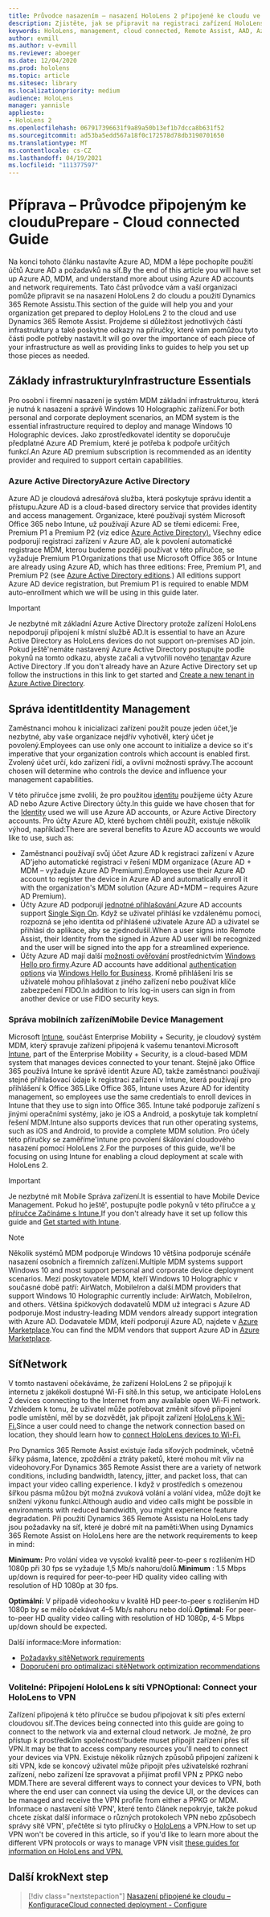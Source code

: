 ```yaml
---
title: Průvodce nasazením – nasazení HoloLens 2 připojené ke cloudu ve velkém měřítku pomocí nástroje Remote Assist – příprava
description: Zjistěte, jak se připravit na registraci zařízení HoloLens přes síť připojenou ke cloudu pomocí azure active directory a správy identit.
keywords: HoloLens, management, cloud connected, Remote Assist, AAD, Azure AD, MDM, Mobile Správa zařízení
author: evmill
ms.author: v-evmill
ms.reviewer: aboeger
ms.date: 12/04/2020
ms.prod: hololens
ms.topic: article
ms.sitesec: library
ms.localizationpriority: medium
audience: HoloLens
manager: yannisle
appliesto:
- HoloLens 2
ms.openlocfilehash: 067917396631f9a89a50b13ef1b7dcca8b631f52
ms.sourcegitcommit: ad53ba5edd567a18f0c172578d78db3190701650
ms.translationtype: MT
ms.contentlocale: cs-CZ
ms.lasthandoff: 04/19/2021
ms.locfileid: "111377597"
---
```

# <a name="prepare---cloud-connected-guide"></a><span data-ttu-id="16fbc-104">Příprava – Průvodce připojeným ke cloudu</span><span class="sxs-lookup"><span data-stu-id="16fbc-104">Prepare - Cloud connected Guide</span></span>

<span data-ttu-id="16fbc-105">Na konci tohoto článku nastavíte Azure AD, MDM a lépe pochopíte použití účtů Azure AD a požadavků na síť.</span><span class="sxs-lookup"><span data-stu-id="16fbc-105">By the end of this article you will have set up Azure AD, MDM, and understand more about using Azure AD accounts and network requirements.</span></span> <span data-ttu-id="16fbc-106">Tato část průvodce vám a vaší organizaci pomůže připravit se na nasazení HoloLens 2 do cloudu a použití Dynamics 365 Remote Assistu.</span><span class="sxs-lookup"><span data-stu-id="16fbc-106">This section of the guide will help you and your organization get prepared to deploy HoloLens 2 to the cloud and use Dynamics 365 Remote Assist.</span></span> <span data-ttu-id="16fbc-107">Projdeme si důležitost jednotlivých částí infrastruktury a také poskytne odkazy na příručky, které vám pomůžou tyto části podle potřeby nastavit.</span><span class="sxs-lookup"><span data-stu-id="16fbc-107">It will go over the importance of each piece of your infrastructure as well as providing links to guides to help you set up those pieces as needed.</span></span>

## <a name="infrastructure-essentials"></a><span data-ttu-id="16fbc-108">Základy infrastruktury</span><span class="sxs-lookup"><span data-stu-id="16fbc-108">Infrastructure Essentials</span></span>

<span data-ttu-id="16fbc-109">Pro osobní i firemní nasazení je systém MDM základní infrastrukturou, která je nutná k nasazení a správě Windows 10 Holographic zařízení.</span><span class="sxs-lookup"><span data-stu-id="16fbc-109">For both personal and corporate deployment scenarios, an MDM system is the essential infrastructure required to deploy and manage Windows 10 Holographic devices.</span></span> <span data-ttu-id="16fbc-110">Jako zprostředkovatel identity se doporučuje předplatné Azure AD Premium, které je potřeba k podpoře určitých funkcí.</span><span class="sxs-lookup"><span data-stu-id="16fbc-110">An Azure AD premium subscription is recommended as an identity provider and required to support certain capabilities.</span></span>

### <a name="azure-active-directory"></a><span data-ttu-id="16fbc-111">Azure Active Directory</span><span class="sxs-lookup"><span data-stu-id="16fbc-111">Azure Active Directory</span></span>

<span data-ttu-id="16fbc-112">Azure AD je cloudová adresářová služba, která poskytuje správu identit a přístupu.</span><span class="sxs-lookup"><span data-stu-id="16fbc-112">Azure AD is a cloud-based directory service that provides identity and access management.</span></span> <span data-ttu-id="16fbc-113">Organizace, které používají systém Microsoft Office 365 nebo Intune, už používají Azure AD se třemi edicemi: Free, Premium P1 a Premium P2 (viz edice [Azure Active Directory).](https://azure.microsoft.com/documentation/articles/active-directory-editions) Všechny edice podporují registraci zařízení v Azure AD, ale k povolení automatické registrace MDM, kterou budeme později používat v této příručce, se vyžaduje Premium P1.</span><span class="sxs-lookup"><span data-stu-id="16fbc-113">Organizations that use Microsoft Office 365 or Intune are already using Azure AD, which has three editions: Free, Premium P1, and Premium P2 (see [Azure Active Directory editions](https://azure.microsoft.com/documentation/articles/active-directory-editions).) All editions support Azure AD device registration, but Premium P1 is required to enable MDM auto-enrollment which we will be using in this guide later.</span></span>

> [!IMPORTANT]
> <span data-ttu-id="16fbc-114">Je nezbytné mít základní Azure Active Directory protože zařízení HoloLens nepodporují připojení k místní službě AD.</span><span class="sxs-lookup"><span data-stu-id="16fbc-114">It is essential to have an Azure Active Directory as HoloLens devices do not support on-premises AD join.</span></span> <span data-ttu-id="16fbc-115">Pokud ještě&#39;nemáte nastavený Azure Active Directory postupujte podle pokynů na tomto odkazu, abyste začali a vytvořili nového [tenanta](https://docs.microsoft.com/azure/active-directory/fundamentals/active-directory-access-create-new-tenant)v Azure Active Directory .</span><span class="sxs-lookup"><span data-stu-id="16fbc-115">If you don&#39;t already have an Azure Active Directory set up follow the instructions in this link to get started and [Create a new tenant in Azure Active Directory](https://docs.microsoft.com/azure/active-directory/fundamentals/active-directory-access-create-new-tenant).</span></span>

## <a name="identity-management"></a><span data-ttu-id="16fbc-116">Správa identit</span><span class="sxs-lookup"><span data-stu-id="16fbc-116">Identity Management</span></span>

<span data-ttu-id="16fbc-117">Zaměstnanci mohou k inicializaci zařízení použít pouze jeden účet,&#39;je nezbytné, aby vaše organizace nejdřív vyhotivěl, který účet je povolený.</span><span class="sxs-lookup"><span data-stu-id="16fbc-117">Employees can use only one account to initialize a device so it&#39;s imperative that your organization controls which account is enabled first.</span></span> <span data-ttu-id="16fbc-118">Zvolený účet určí, kdo zařízení řídí, a ovlivní možnosti správy.</span><span class="sxs-lookup"><span data-stu-id="16fbc-118">The account chosen will determine who controls the device and influence your management capabilities.</span></span>

<span data-ttu-id="16fbc-119">V této příručce jsme zvolili, že pro použitou [identitu](https://docs.microsoft.com/hololens/hololens-identity) použijeme účty Azure AD nebo Azure Active Directory účty.</span><span class="sxs-lookup"><span data-stu-id="16fbc-119">In this guide we have chosen that for the [Identity](https://docs.microsoft.com/hololens/hololens-identity) used we will use Azure AD accounts, or Azure Active Directory accounts.</span></span> <span data-ttu-id="16fbc-120">Pro účty Azure AD, které bychom chtěli použít, existuje několik výhod, například:</span><span class="sxs-lookup"><span data-stu-id="16fbc-120">There are several benefits to Azure AD accounts we would like to use, such as:</span></span>

- <span data-ttu-id="16fbc-121">Zaměstnanci používají svůj účet Azure AD k registraci zařízení v Azure AD&#39;jeho automatické registraci v řešení MDM organizace (Azure AD + MDM – vyžaduje Azure AD Premium).</span><span class="sxs-lookup"><span data-stu-id="16fbc-121">Employees use their Azure AD account to register the device in Azure AD and automatically enroll it with the organization&#39;s MDM solution (Azure AD+MDM – requires Azure AD Premium).</span></span>
- <span data-ttu-id="16fbc-122">Účty Azure AD podporují [jednotné přihlašování.](https://docs.microsoft.com/azure/active-directory/manage-apps/what-is-single-sign-on)</span><span class="sxs-lookup"><span data-stu-id="16fbc-122">Azure AD accounts support [Single Sign On](https://docs.microsoft.com/azure/active-directory/manage-apps/what-is-single-sign-on).</span></span> <span data-ttu-id="16fbc-123">Když se uživatel přihlásí ke vzdálenému pomoci, rozpozná se jeho identita od přihlášené uživatele Azure AD a uživatel se přihlásí do aplikace, aby se zjednodušil.</span><span class="sxs-lookup"><span data-stu-id="16fbc-123">When a user signs into Remote Assist, their Identity from the signed in Azure AD user will be recognized and the user will be signed into the app for a streamlined experience.</span></span>
- <span data-ttu-id="16fbc-124">Účty Azure AD mají další [možnosti ověřování](https://docs.microsoft.com/hololens/hololens-identity) prostřednictvím [Windows Hello pro firmy](https://docs.microsoft.com/windows/security/identity-protection/hello-for-business/hello-identity-verification).</span><span class="sxs-lookup"><span data-stu-id="16fbc-124">Azure AD accounts have additional [authentication options](https://docs.microsoft.com/hololens/hololens-identity) via [Windows Hello for Business](https://docs.microsoft.com/windows/security/identity-protection/hello-for-business/hello-identity-verification).</span></span> <span data-ttu-id="16fbc-125">Kromě přihlášení Iris se uživatelé mohou přihlašovat z jiného zařízení nebo používat klíče zabezpečení FIDO.</span><span class="sxs-lookup"><span data-stu-id="16fbc-125">In addition to Iris log-in users can sign in from another device or use FIDO security keys.</span></span>

### <a name="mobile-device-management"></a><span data-ttu-id="16fbc-126">Správa mobilních zařízení</span><span class="sxs-lookup"><span data-stu-id="16fbc-126">Mobile Device Management</span></span>

<span data-ttu-id="16fbc-127">Microsoft [Intune](https://docs.microsoft.com/mem/intune/fundamentals/what-is-intune), součást Enterprise Mobility + Security, je cloudový systém MDM, který spravuje zařízení připojená k vašemu tenantovi.</span><span class="sxs-lookup"><span data-stu-id="16fbc-127">Microsoft [Intune](https://docs.microsoft.com/mem/intune/fundamentals/what-is-intune), part of the Enterprise Mobility + Security, is a cloud-based MDM system that manages devices connected to your tenant.</span></span> <span data-ttu-id="16fbc-128">Stejně jako Office 365 používá Intune ke správě identit Azure AD, takže zaměstnanci používají stejné přihlašovací údaje k registraci zařízení v Intune, která používají pro přihlášení k Office 365.</span><span class="sxs-lookup"><span data-stu-id="16fbc-128">Like Office 365, Intune uses Azure AD for identity management, so employees use the same credentials to enroll devices in Intune that they use to sign into Office 365.</span></span> <span data-ttu-id="16fbc-129">Intune také podporuje zařízení s jinými operačními systémy, jako je iOS a Android, a poskytuje tak kompletní řešení MDM.</span><span class="sxs-lookup"><span data-stu-id="16fbc-129">Intune also supports devices that run other operating systems, such as iOS and Android, to provide a complete MDM solution.</span></span> <span data-ttu-id="16fbc-130">Pro účely této příručky se zaměříme&#39;intune pro povolení škálování cloudového nasazení pomocí HoloLens 2.</span><span class="sxs-lookup"><span data-stu-id="16fbc-130">For the purposes of this guide, we&#39;ll be focusing on using Intune for enabling a cloud deployment at scale with HoloLens 2.</span></span>

> [!IMPORTANT]
> <span data-ttu-id="16fbc-131">Je nezbytné mít Mobile Správa zařízení.</span><span class="sxs-lookup"><span data-stu-id="16fbc-131">It is essential to have Mobile Device Management.</span></span> <span data-ttu-id="16fbc-132">Pokud ho ještě&#39;, postupujte podle pokynů v této příručce a [v příručce Začínáme s Intune.](https://docs.microsoft.com/mem/intune/fundamentals/free-trial-sign-up)</span><span class="sxs-lookup"><span data-stu-id="16fbc-132">If you don&#39;t already have it set up follow this guide and [Get started with Intune](https://docs.microsoft.com/mem/intune/fundamentals/free-trial-sign-up).</span></span>

> [!NOTE]
> <span data-ttu-id="16fbc-133">Několik systémů MDM podporuje Windows 10 většina podporuje scénáře nasazení osobních a firemních zařízení.</span><span class="sxs-lookup"><span data-stu-id="16fbc-133">Multiple MDM systems support Windows 10 and most support personal and corporate device deployment scenarios.</span></span> <span data-ttu-id="16fbc-134">Mezi poskytovatele MDM, kteří Windows 10 Holographic v současné době patří: AirWatch, MobileIron a další.</span><span class="sxs-lookup"><span data-stu-id="16fbc-134">MDM providers that support Windows 10 Holographic currently include: AirWatch, MobileIron, and others.</span></span> <span data-ttu-id="16fbc-135">Většina špičkových dodavatelů MDM už integraci s Azure AD podporuje.</span><span class="sxs-lookup"><span data-stu-id="16fbc-135">Most industry-leading MDM vendors already support integration with Azure AD.</span></span> <span data-ttu-id="16fbc-136">Dodavatele MDM, kteří podporují Azure AD, najdete v [Azure Marketplace](https://azure.microsoft.com/marketplace/).</span><span class="sxs-lookup"><span data-stu-id="16fbc-136">You can find the MDM vendors that support Azure AD in [Azure Marketplace](https://azure.microsoft.com/marketplace/).</span></span>

## <a name="network"></a><span data-ttu-id="16fbc-137">Síť</span><span class="sxs-lookup"><span data-stu-id="16fbc-137">Network</span></span>

<span data-ttu-id="16fbc-138">V tomto nastavení očekáváme, že zařízení HoloLens 2 se připojují k internetu z jakékoli dostupné Wi-Fi sítě.</span><span class="sxs-lookup"><span data-stu-id="16fbc-138">In this setup, we anticipate HoloLens 2 devices connecting to the Internet from any available open Wi-Fi network.</span></span> <span data-ttu-id="16fbc-139">Vzhledem k tomu, že uživatel může potřebovat změnit síťové připojení podle umístění, měl by se dozvědět, jak připojit zařízení [HoloLens k Wi-Fi.](https://docs.microsoft.com/hololens/hololens-network)</span><span class="sxs-lookup"><span data-stu-id="16fbc-139">Since a user could need to change the network connection based on location, they should learn how to [connect HoloLens devices to Wi-Fi.](https://docs.microsoft.com/hololens/hololens-network)</span></span>

<span data-ttu-id="16fbc-140">Pro Dynamics 365 Remote Assist existuje řada síťových podmínek, včetně šířky pásma, latence, zpoždění a ztráty paketů, které mohou mít vliv na videohovory.</span><span class="sxs-lookup"><span data-stu-id="16fbc-140">For Dynamics 365 Remote Assist there are a variety of network conditions, including bandwidth, latency, jitter, and packet loss, that can impact your video calling experience.</span></span> <span data-ttu-id="16fbc-141">I když v prostředích s omezenou šířkou pásma můžou být možná zvuková volání a volání videa, může dojít ke snížení výkonu funkcí.</span><span class="sxs-lookup"><span data-stu-id="16fbc-141">Although audio and video calls might be possible in environments with reduced bandwidth, you might experience feature degradation.</span></span> <span data-ttu-id="16fbc-142">Při použití Dynamics 365 Remote Assistu na HoloLens tady jsou požadavky na síť, které je dobré mít na paměti:</span><span class="sxs-lookup"><span data-stu-id="16fbc-142">When using Dynamics 365 Remote Assist on HoloLens here are the network requirements to keep in mind:</span></span>

<span data-ttu-id="16fbc-143">**Minimum:** Pro volání videa ve vysoké kvalitě peer-to-peer s rozlišením HD 1080p při 30 fps se vyžaduje 1,5 Mb/s nahoru/dolů.</span><span class="sxs-lookup"><span data-stu-id="16fbc-143">**Minimum** : 1.5 Mbps up/down is required for peer-to-peer HD quality video calling with resolution of HD 1080p at 30 fps.</span></span>

<span data-ttu-id="16fbc-144">**Optimální:** V případě videohooku v kvalitě HD peer-to-peer s rozlišením HD 1080p by se mělo očekávat 4–5 Mb/s nahoru nebo dolů.</span><span class="sxs-lookup"><span data-stu-id="16fbc-144">**Optimal:** For peer-to-peer HD quality video calling with resolution of HD 1080p, 4-5 Mbps up/down should be expected.</span></span>

<span data-ttu-id="16fbc-145">Další informace:</span><span class="sxs-lookup"><span data-stu-id="16fbc-145">More information:</span></span>

- [<span data-ttu-id="16fbc-146">Požadavky sítě</span><span class="sxs-lookup"><span data-stu-id="16fbc-146">Network requirements</span></span>](https://docs.microsoft.com/dynamics365/mixed-reality/remote-assist/requirements#network-requirements)
- [<span data-ttu-id="16fbc-147">Doporučení pro optimalizaci sítě</span><span class="sxs-lookup"><span data-stu-id="16fbc-147">Network optimization recommendations</span></span>](https://docs.microsoft.com/dynamics365/mixed-reality/remote-assist/requirements#dynamics-365-remote-assist-hololens)

### <a name="optional-connect-your-hololens-to-vpn"></a><span data-ttu-id="16fbc-148">Volitelné: Připojení HoloLens k síti VPN</span><span class="sxs-lookup"><span data-stu-id="16fbc-148">Optional: Connect your HoloLens to VPN</span></span>

<span data-ttu-id="16fbc-149">Zařízení připojená k této příručce se budou připojovat k síti přes externí cloudovou síť.</span><span class="sxs-lookup"><span data-stu-id="16fbc-149">The devices being connected into this guide are going to connect to the network via and external cloud network.</span></span> <span data-ttu-id="16fbc-150">Je možné, že pro přístup k prostředkům společnosti&#39;budete muset připojit zařízení přes síť VPN.</span><span class="sxs-lookup"><span data-stu-id="16fbc-150">It may be that to access company resources you&#39;ll need to connect your devices via VPN.</span></span> <span data-ttu-id="16fbc-151">Existuje několik různých způsobů připojení zařízení k síti VPN, kde se koncový uživatel může připojit přes uživatelské rozhraní zařízení, nebo zařízení lze spravovat a přijímat profil VPN z PPKG nebo MDM.</span><span class="sxs-lookup"><span data-stu-id="16fbc-151">There are several different ways to connect your devices to VPN, both where the end user can connect via using the device UI, or the devices can be managed and receive the VPN profile from either a PPKG or MDM.</span></span> <span data-ttu-id="16fbc-152">Informace o nastavení sítě VPN&#39;, které tento článek nepokryje, takže pokud chcete získat další informace o různých protokolech VPN nebo způsobech správy sítě VPN&#39;, přečtěte si tyto příručky o [HoloLens](https://docs.microsoft.com/hololens/hololens-network#vpn) a VPN.</span><span class="sxs-lookup"><span data-stu-id="16fbc-152">How to set up VPN won&#39;t be covered in this article, so if you&#39;d like to learn more about the different VPN protocols or ways to manage VPN visit [these guides for information on HoloLens and VPN.](https://docs.microsoft.com/hololens/hololens-network#vpn)</span></span>

## <a name="next-step"></a><span data-ttu-id="16fbc-153">Další krok</span><span class="sxs-lookup"><span data-stu-id="16fbc-153">Next step</span></span>

> [!div class="nextstepaction"]
> [<span data-ttu-id="16fbc-154">Nasazení připojené ke cloudu – Konfigurace</span><span class="sxs-lookup"><span data-stu-id="16fbc-154">Cloud connected deployment - Configure</span></span>](hololens2-cloud-connected-configure.md)
